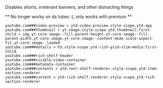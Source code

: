 Disables shorts, irrelevant banners, and other distracting things

** No longer worky on da tubes :(, only works with premium **


```
youtube.com###video-preview > ytd-video-preview.style-scope.ytd-app
youtube.com###thumbnail > yt-image.style-scope.ytd-thumbnail:first-child > img.yt-core-image--fill-parent-height.yt-core-image--fill-parent-width.yt-core-image.yt-core-image--content-mode-scale-aspect-fit.yt-core-image--loaded
youtube.com###details > h3.style-scope.ytd-rich-grid-slim-media:first-child
youtube.com###rich-shelf-header
youtube.com###visible-video-container
youtube.com###metadata-container
youtube.com###contents > ytd-reel-shelf-renderer.style-scope.ytd-item-section-renderer
youtube.com###content > ytd-rich-shelf-renderer.style-scope.ytd-rich-section-renderer
```
